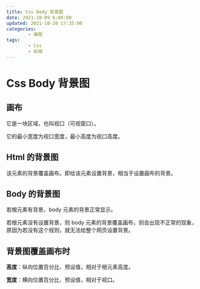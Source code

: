 ```yaml
---
title: Css Body 背景图
date: 2021-10-09 6:00:00
updated: 2021-10-20 17:35:00
categories:
        - 编程
tags:
        - Css
        - 前端
---
```

# Css Body 背景图

## 画布

它是一块区域，也叫视口（可视窗口）。

它的最小宽度为视口宽度，最小高度为视口高度。

## Html 的背景图

该元素的背景覆盖画布。即给该元素设置背景，相当于设置画布的背景。

## Body 的背景图

若根元素有背景，body 元素的背景正常显示。

若根元素没有设置背景，则 body 元素的背景覆盖画布，则会出现不正常的现象，原因为若没有这个规则，就无法给整个网页设置背景。

## 背景图覆盖画布时

**高度**：纵向位置百分比、预设值，相对于根元素高度。

**宽度**：横向位置百分比、预设值，相对于视口。
